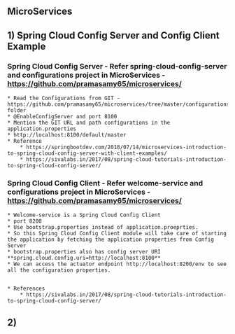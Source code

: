 ## MicroServices


## 1) Spring Cloud Config Server and Config Client Example

### Spring Cloud Config Server - Refer spring-cloud-config-server  and configurations project in MicroServices - https://github.com/pramasamy65/microservices/
	* Read the Configurations from GIT - https://github.com/pramasamy65/microservices/tree/master/configurations folder
	* @EnableConfigServer and port 8100
	* Mention the GIT URL and path configurations in the application.properties
	* http://localhost:8100/default/master
	* Reference
		* https://springbootdev.com/2018/07/14/microservices-introduction-to-spring-cloud-config-server-with-client-examples/
		* https://sivalabs.in/2017/08/spring-cloud-tutorials-introduction-to-spring-cloud-config-server/

### Spring Cloud Config Client - Refer welcome-service  and configurations project in MicroServices - https://github.com/pramasamy65/microservices/
	* Welcome-service is a Spring Cloud Config Client
	* port 8200
	* Use bootstrap.properties instead of application.proeprties.
	* So this Spring Cloud Config Client module will take care of starting the application by fetching the application properties from Config Server
	* bootstrap.properties also has config server URI **spring.cloud.config.uri=http://localhost:8100**
	* We can access the actuator endpoint http://localhost:8200/env to see all the configuration properties.

	
	* References
		* https://sivalabs.in/2017/08/spring-cloud-tutorials-introduction-to-spring-cloud-config-server/
	

## 2) 